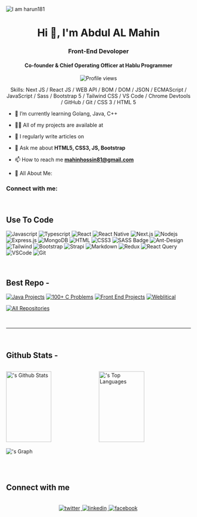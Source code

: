 ![I am harun181](https://github.com/harun181/harun181/blob/main/code.png)

<h1 align="center">Hi 👋, I'm Abdul AL Mahin</h1>
<h3 align="center">Front-End Devoloper</h3>
<h4 align="center">Co-founder & Chief Operating Officer at Hablu Programmer</h4>

<div align="center">

![Profile views](https://komarev.com/ghpvc/?username=mahinhossin81&color=red)

Skills:  Next JS / React JS / WEB API / BOM / DOM / JSON / ECMAScript / JavaScript / Sass / Bootstrap 5 / Tailwind CSS / VS Code / Chrome Devtools / GitHub / Git / CSS 3 / HTML 5

</div>

- 🌱 I’m currently learning Golang, Java, C++

- 👨‍💻 All of my projects are available at 

- 📝 I regularly write articles on 

- 💬 Ask me about **HTML5, CSS3, JS, Bootstrap**

- 📫 How to reach me **mahinhossin81@gmail.com**

- 📄 All About Me:

<h3 align="left">Connect with me:</h3>

<p align="center">
<a href="https://fb.com/" target="blank"><img align="center" /></a>
<a href="https://twitter.com/" target="blank"><img align="center" /></a>
<a href="https://linkedin.com/in/" target="blank"><img align="center"  /></a>
<a href="https://codepen.io/" target="blank"><img align="center"  /></a>
<a href="https://www.youtube.com/channel/UCttZMJCI9L9PbfJkQw7o-0Q" target="blank"><img align="center" /></a>
<a href="https://instagram.com/tutul_181" target="blank"><img align="center"  /></a>
<a href="https://dribbble.com/" target="blank"><img align="center"  /></a>
<a href="https://www.behance.net/" target="blank"><img align="center" /></a>
</p>

## Use To Code

![Javascript](https://img.shields.io/badge/Javascript-F0DB4F?style=for-the-badge&labelColor=black&logo=javascript&logoColor=F0DB4F)
![Typescript](https://img.shields.io/badge/Typescript-007acc?style=for-the-badge&labelColor=black&logo=typescript&logoColor=007acc)
![React](https://img.shields.io/badge/-React-61DBFB?style=for-the-badge&labelColor=black&logo=react&logoColor=61DBFB)
![React Native](https://img.shields.io/badge/React_Native-20232A?style=for-the-badge&logo=react&logoColor=61DAFB)
![Next.js](https://img.shields.io/badge/next.js-000000?style=for-the-badge&logo=nextdotjs&logoColor=white)
![Nodejs](https://img.shields.io/badge/Nodejs-3C873A?style=for-the-badge&labelColor=black&logo=node.js&logoColor=3C873A)
![Express.js](https://img.shields.io/badge/Express.js-000000?style=for-the-badge&logo=express&logoColor=white)
![MongoDB](https://img.shields.io/badge/MongoDB-4EA94B?style=for-the-badge&logo=mongodb&logoColor=white)
![HTML](https://img.shields.io/badge/HTML5-E34F26?style=for-the-badge&logo=html5&logoColor=white)
![CSS3](https://img.shields.io/badge/CSS3-1572B6?style=for-the-badge&logo=css3&logoColor=white)
![SASS Badge](https://img.shields.io/badge/Sass-CC6699?style=for-the-badge&logo=sass&logoColor=white)
![Ant-Design](https://img.shields.io/badge/AntDesign-0170FE?style=for-the-badge&logo=antdesign&logoColor=white)
![Tailwind](https://img.shields.io/badge/Tailwind_CSS-092749?style=for-the-badge&logo=tailwindcss&logoColor=06B6D4&labelColor=000000)
![Bootstrap](https://img.shields.io/badge/Bootstrap-563D7C?style=for-the-badge&logo=bootstrap&logoColor=white)
![Strapi](https://img.shields.io/badge/strapi-2E7EEA?style=for-the-badge&logo=strapi&logoColor=white)
![Markdown](https://img.shields.io/badge/Markdown-000000?style=for-the-badge&logo=markdown&logoColor=white)
![Redux](https://img.shields.io/badge/Redux-593D88?style=for-the-badge&logo=redux&logoColor=white)
![React Query](https://img.shields.io/badge/-React_Query-FF4154?style=for-the-badge&logo=react%20query&logoColor=white)
![VSCode](https://img.shields.io/badge/Visual_Studio-0078d7?style=for-the-badge&logo=visual%20studio&logoColor=white)
![Git](https://img.shields.io/badge/Git-F05032?style=for-the-badge&logo=git&logoColor=white)

<br/>

## Best Repo -

[![Java Projects](https://github-readme-stats.vercel.app/api/pin/?username=mahinhossin81&repo=Java-Project&border_color=7F3FBF&bg_color=0D1117&title_color=C9D1D9&text_color=8B949E&icon_color=7F3FBF)]([https://github.com/mahinhossin81/Java-Project](https://github.com/mahinhossin81/mahinhossin81))
[![100+ C Problems](https://github-readme-stats.vercel.app/api/pin/?username=mahinhossin81&repo=100_plus_C_Problems&border_color=7F3FBF&bg_color=0D1117&title_color=C9D1D9&text_color=8B949E&icon_color=7F3FBF)]([https://github.com/mahinhossin81/100_plus_C_Problems](https://github.com/mahinhossin81/mahinhossin81))
[![Front End Projects](https://github-readme-stats.vercel.app/api/pin/?username=mahinhossin81&repo=front_end_projects&border_color=7F3FBF&bg_color=0D1117&title_color=C9D1D9&text_color=8B949E&icon_color=7F3FBF)]([https://github.com/mahinhossin81/front_end_projects](https://github.com/mahinhossin81/mahinhossin81))
[![Weblitical](https://github-readme-stats.vercel.app/api/pin/?username=mahinhossin81&repo=weblitical&border_color=7F3FBF&bg_color=0D1117&title_color=C9D1D9&text_color=8B949E&icon_color=7F3FBF)]([https://github.com/mahinhossin81/weblitical](https://github.com/mahinhossin81/mahinhossin81))

<p align="left">
  <a href="https://github.com/mahinhossin81?tab=repositories" target="_blank"><img alt="All Repositories" title="All Repositories" src="https://img.shields.io/badge/-All%20Repos-2962FF?style=for-the-badge&logo=koding&logoColor=white"/></a>
</p>

<br/>
<hr/>
<br/>

## Github Stats -

<p align="center">
  <a href="https://github.com/mahinhossin81">
    <img src="https://github-profile-summary-cards.vercel.app/api/cards/profile-details?username=mahinhossin81&theme=radical" alt=""/>
  </a>
</p>

<a> 
    <a href="https://github.com/mahinhossin81"><img alt="'s Github Stats" src="https://denvercoder1-github-readme-stats.vercel.app/api?username=mahinhossin81&show_icons=true&count_private=true&theme=react&border_color=7F3FBF&bg_color=0D1117&title_color=F85D7F&icon_color=F8D866" height="192px" width="49.5%"/></a>
  <a href="https://github.com/mahinhossin81"><img alt="'s Top Languages" src="https://denvercoder1-github-readme-stats.vercel.app/api/top-langs/?username=mahinhossin81&langs_count=8&layout=compact&theme=react&border_color=7F3FBF&bg_color=0D1117&title_color=F85D7F&icon_color=F8D866" height="192px" width="49.5%"/></a>
  <br/>
</a>

!['s Graph](https://github-readme-activity-graph.vercel.app/graph?username=mahinhossin81&custom_title='s%20GitHub%20Activity%20Graph&bg_color=0D1117&color=7F3FBF&line=7F3FBF&point=7F3FBF&area_color=FFFFFF&title_color=FFFFFF&area=true)

<br/>

<br/>

## Connect with me

<div align="center">
<br/>
<a href="https://twitter.com/tutul181" target="_blank">
<img src=https://img.shields.io/badge/twitter-%2300acee.svg?&style=for-the-badge&logo=twitter&logoColor=white alt=twitter style="margin-bottom: 5px; margin-right: 2px;" />
</a>
<a href="https://www.linkedin.com/in/mahinhossin81/" target="_blank">
<img src=https://img.shields.io/badge/linkedin-%231E77B5.svg?&style=for-the-badge&logo=linkedin&logoColor=white alt=linkedin style="margin-bottom: 5px; margin-right: 2px;" />
</a>
<a href="https://www.facebook.com/tutul181" target="_blank">
<img src=https://img.shields.io/badge/facebook-%232E87FB.svg?&style=for-the-badge&logo=facebook&logoColor=white alt=facebook style="margin-bottom: 5px; margin-right: 2px;" />
</a>  
</div>
